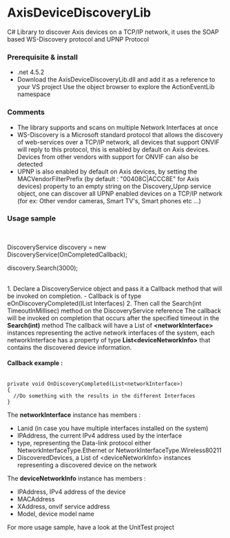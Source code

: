 # AxisDeviceDiscoveryLib
C# Library to discover Axis devices on a TCP/IP network, it uses the SOAP based WS-Discovery protocol and UPNP Protocol

<h3>Prerequisite & install</h3>

- .net 4.5.2
- Download the AxisDeviceDiscoveryLib.dll and add it as a reference to your VS project
  Use the object browser to explore the ActionEventLib namespace
  
<H3>Comments</H3>
  
  - The library supports and scans on multiple Network Interfaces at once
  - WS-Discovery is a Microsoft standard protocol that allows the discovery of web-services over a TCP/IP network, all devices that       support ONVIF will reply to this protocol, this is enabled by default on Axis devices. Devices from other vendors with support for ONVIF can also be detected
  - UPNP is also enabled by default on Axis devices, by setting the MACVendorFilterPrefix (by default : "00408C|ACCC8E" for Axis devices) property to an empty string on the Discovery_Upnp service object, one can discover all UPNP enabled devices on a TCP/IP network (for ex: Other vendor cameras, Smart TV's, Smart phones etc ...)
  
<H3>Usage sample</H3>
<br>
<p>DiscoveryService discovery = new DiscoveryService(OnCompletedCallback);</p>
<p>discovery.Search(3000);</p>
<br>
1. Declare a DiscoveryService object and pass it a Callback method that will be invoked on completion.
  - Callback is of type eOnDiscoveryCompleted(IList<networkInterface> Interfaces)
2. Then call the Search(int TimeoutInMillisec) method on the DiscoveryService reference
The callback will be invoked on completion that occurs after the specified timeout in the <b>Search(int)</b> method
The callback will have a List of <b>&lt;networkInterface&gt;</b> instances representing the active network interfaces of the system, each networkInterface has a property of type <b>List&lt;deviceNetworkInfo&gt;</b> that contains the discovered device information.
<br>
<h4>Callback example :</h4>
<code>
private void OnDiscoveryCompleted(List&lt;networkInterface&gt;)
{
  //Do something with the results in the different Interfaces
}
</code>

The <b>networkInterface</b> instance has members :
- Lanid (in case you have multiple interfaces installed on the system) 
- IPAddress, the current IPv4 address used by the interface
- type, representing the Data-link protocol either NetworkInterfaceType.Ethernet or NetworkInterfaceType.Wireless80211
- DiscoveredDevices, a List of &lt;deviceNetworkInfo&gt; instances representing a discovered device on the network

The <b>deviceNetworkInfo</b> instance has members :
- IPAddress, IPv4 address of the device
- MACAddress
- XAddress, onvif service address
- Model, device model name

For more usage sample, have a look at the UnitTest project

